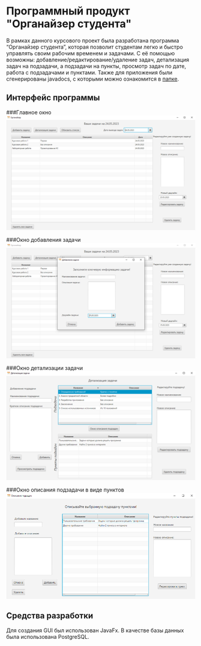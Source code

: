 # Программный продукт "Органайзер студента"
В рамках данного курсового проект была разработана программа “Органайзер студента”, которая позволит студентам легко и быстро управлять своим рабочим временем и задачами.
С её помощью возможны: добавление/редактирование/удаление задач, детализация задач на подзадачи, а подзадачи на пункты, просмотр задач по дате, работа с подзадачами и пунктами.
Также для приложения были сгенерированы javadocs, с которыми можно ознакомится в [папке](https://github.com/Sergej-G/Student-Organaizer-TaskMaster/tree/master/JavaDocs). 

## Интерфейс программы
###Главное окно
![Главное окно](imgForInter/1.PNG)

###Окно добавления задачи
![Окно добавления задачи](imgForInter/2.PNG)

###Окно детализации задачи
![Окно детализации задачи](imgForInter/3.PNG)

###Окно описания подзадачи в виде пунктов
![Окно описания подзадачи в виде пунктов](imgForInter/4.PNG)

## Средства разработки
Для создания GUI был использован JavaFx. В качестве базы данных была использована PostgreSQL.
